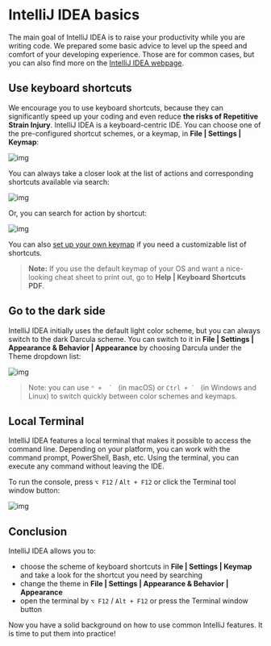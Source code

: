 # IntelliJ IDEA basics

The main goal of IntelliJ IDEA is to raise your productivity while you are writing code. We prepared some basic advice to level up the speed and comfort of your developing experience. Those are for common cases, but you can also find more on the [IntelliJ IDEA webpage](https://www.jetbrains.com/help/idea/discover-intellij-idea.html).

## Use keyboard shortcuts

We encourage you to use keyboard shortcuts, because they can significantly speed up your coding and even reduce **the risks of Repetitive Strain Injury**. IntelliJ IDEA is a keyboard-centric IDE. You can choose one of the pre-configured shortcut schemes, or a keymap, in **File | Settings | Keymap**:

![img](https://ucarecdn.com/6f3aaad9-c9d8-4d03-972c-2a36b2ec0944/)

You can always take a closer look at the list of actions and corresponding shortcuts available via search:

![img](https://ucarecdn.com/458b769d-2658-4ff3-95fb-d13e615246fd/)

Or, you can search for action by shortcut:

![img](https://ucarecdn.com/92937bfe-74f2-43be-9c54-1d09e7c9380a/)

You can also [set up your own keymap](https://www.jetbrains.com/help/idea/configuring-keyboard-and-mouse-shortcuts.html) if you need a customizable list of shortcuts.











> **Note:** If you use the default keymap of your OS and want a nice-looking cheat sheet to print out, go to **Help | Keyboard Shortcuts PDF**.









## Go to the dark side

IntelliJ IDEA initially uses the default light color scheme, but you can always switch to the dark Darcula scheme. You can switch to it in **File | Settings | Appearance & Behavior | Appearance** by choosing Darcula under the Theme dropdown list:

![img](https://ucarecdn.com/a9955b30-45bd-4725-9d8f-7a91fd6ed504/)











> Note: you can use ``⌃ +  ` `` (in macOS) or ``Ctrl + ` `` (in Windows and Linux) to switch quickly between color schemes and keymaps.











## Local Terminal

IntelliJ IDEA features a local terminal that makes it possible to access the command line. Depending on your platform, you can work with the command prompt, PowerShell, Bash, etc. Using the terminal, you can execute any command without leaving the IDE.

To run the console, press `⌥ F12` / `Alt + F12` or click the Terminal tool window button:

![img](https://ucarecdn.com/9b39b22f-12e2-4494-9fb0-7f896e93136a/)

## Conclusion

IntelliJ IDEA allows you to:

- choose the scheme of keyboard shortcuts in **File | Settings | Keymap** and take a look for the shortcut you need by searching
- change the theme in **File | Settings | Appearance & Behavior | Appearance**
- open the terminal by `⌥ F12` / `Alt + F12` or press the Terminal window button

Now you have a solid background on how to use common IntelliJ features. It is time to put them into practice!